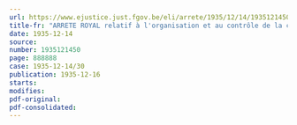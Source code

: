 ```yaml
---
url: https://www.ejustice.just.fgov.be/eli/arrete/1935/12/14/1935121450/justel
title-fr: "ARRETE ROYAL relatif à l'organisation et au contrôle de la comptabilité des notaires"
date: 1935-12-14
source:
number: 1935121450
page: 888888
case: 1935-12-14/30
publication: 1935-12-16
starts:
modifies:
pdf-original:
pdf-consolidated:
---
```


